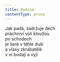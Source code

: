 ```yaml
---
title: Podzim
contentType: prose
---
```


<section>

Jak padá, zadržuje dech  
práchniví voli kloužou  
po schodech  
je šeré v téhle duši  
a vlasy zkrabatělé  
v ní bodají a vyjí

</section>
